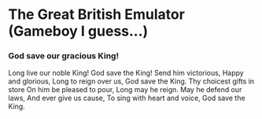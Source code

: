 # The Great British Emulator (Gameboy I guess...)
### God save our gracious King!
Long live our noble King!
God save the King!
Send him victorious,
Happy and glorious,
Long to reign over us,
God save the King.
Thy choicest gifts in store
On him be pleased to pour,
Long may he reign.
May he defend our laws,
And ever give us cause,
To sing with heart and voice,
God save the King.
